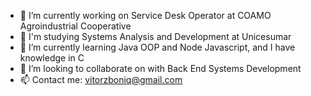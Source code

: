 - 🔭 I’m currently working on Service Desk Operator at COAMO Agroindustrial Cooperative
- 🔭 I'm studying Systems Analysis and Development at Unicesumar
- 🌱 I’m currently learning Java OOP and Node Javascript, and I have knowledge in C
- 👯 I’m looking to collaborate on with Back End Systems Development
- 📫 Contact me: vitorzboniq@gmail.com





